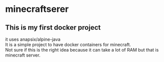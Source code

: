 # minecraftserer
This is my first docker project
---
it uses anapsix/alpine-java  
It is a simple project to have docker containers for minecraft.  
Not sure if this is the right idea because it can take a lot of RAM but that is minecraft server.
